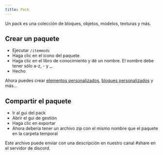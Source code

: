 ```yaml
---
title: Pack
---
```


Un pack es una colección de bloques, objetos, modelos, texturas y más.

## Crear un paquete

* Ejecutar `/itemmods`
* Haga clic en el icono del paquete
* Haga clic en el libro de conocimiento y dé un nombre. El nombre debe tener sólo a-z, - y _.
* Hecho

Ahora puedes crear [elementos personalizados](custom-items.md), [bloques personalizados](custom-blocks.md) y más...

## Compartir el paquete

* Ir al gui del pack
* Abrir el gui de gestión
* Haga clic en exportar
* Ahora debería tener un archivo zip con el mismo nombre que el paquete en la carpeta temporal

Este archivo puede enviar con una descripción en nuestro canal #share en el servidor de discord.
